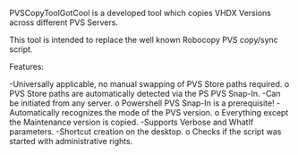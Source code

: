 PVSCopyToolGotCool is a developed tool which copies VHDX Versions across different PVS Servers.

This tool is intended to replace the well known Robocopy PVS copy/sync script.

Features:

-Universally applicable, no manual swapping of PVS Store paths required.
  o PVS Store paths are automatically detected via the PS PVS Snap-In.
-Can be initiated from any server.
  o Powershell PVS Snap-In is a prerequisite!
-Automatically recognizes the mode of the PVS version.
  o Everything except the Maintenance version is copied.
-Supports Verbose and WhatIf parameters.
-Shortcut creation on the desktop.
  o Checks if the script was started with administrative rights.
